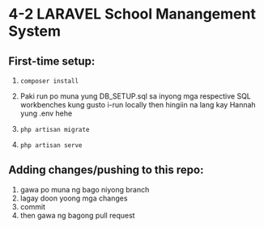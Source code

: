 # 4-2 LARAVEL School Manangement System


## First-time setup:
1. `composer install`
1. Paki run po muna yung DB_SETUP.sql sa inyong mga respective SQL workbenches kung gusto i-run locally
    then hingiin na lang kay Hannah yung .env hehe

1. `php artisan migrate`

1. `php artisan serve`

## Adding changes/pushing to this repo:
1. gawa po muna ng bago niyong branch
2. lagay doon yoong mga changes
3. commit
4. then gawa ng bagong pull request
